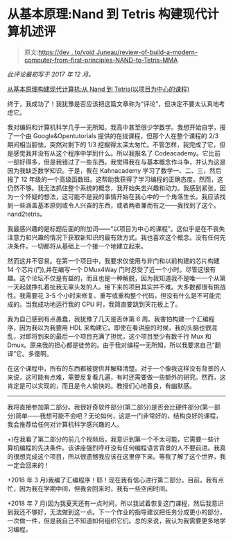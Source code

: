 # 从基本原理:Nand 到 Tetris 构建现代计算机述评

> 原文:[https://dev . to/void Juneau/review-of-build-a-modern-computer-from-first-principles-NAND-to-Tetris-MMA](https://dev.to/voidjuneau/review-of-build-a-modern-computer-from-first-principles-nand-to-tetris-mma)

*此评论最初写于 2017 年 12 月。*

[从基本原理构建现代计算机:从 Nand 到 Tetris(以项目为中心的课程)](https://www.coursera.org/learn/build-a-computer)

终于，我成功了！我犹豫是否应该把这篇文章称为“评论”，但决定不要太认真地考虑它。

我对编码和计算机科学几乎一无所知。我高中甚至很少学数学。我想开始自学，报了一个由 Google&Opentutorials 提供的在线课程，但那个人在整个课程的 2/3 期间相当胆怯，突然对剩下的 1/3 挖掘得太深太匆忙。不管怎样，我完成了它，但是感觉我并没有从这个程序中学到什么。所以我报名了 Codeacademy。它比前一部好得多，但是我错过了一些东西。我觉得我在与基本概念作斗争，并认为这是因为我缺乏数学知识。于是，我在 Kahnacademy 学习了数学一、二、三，然后报了 12 年级的一个高级函数班。这帮助我获得了学习编程的正确态度。然而，这仍然不够。我无法抓住整个系统的概念，我开始失去兴趣和动力。我感到紧张，因为一个怀疑的想法，这可能不是我的事情开始在我心中的一个角落生长。我应该找到一些涵盖基本原则或令人兴奋的东西，或者两者兼而有之——我找到了这个。nand2tetris。

我最感兴趣的是标题后面的附加词——“以项目为中心的课程”。这似乎是在不丧失注意力和兴趣的情况下获取新知识的最有效方式。我也喜欢这个概念。没有任何先决条件，一切都将从基础上一个接一个地建立起来。

然而这并不容易。在第一个项目中，我要求仅使用与非门和以前构建的芯片构建 14 个芯片(门),并在编写一个 DMux4Way 门时忍受了近一个小时。尽管这很有趣。这个论坛不仅是有益的，而且也是一种解脱，因为我知道我不是唯一一个从第一天起就挣扎着扯我无辜头发的人。接下来的项目其实并不难。大多数都很有挑战性。我需要花 3-5 个小时来修复、重写或重构整个代码，但没有什么是不可能完成的。当我成功地运行我的 CPU 时，我简直要跳到天花板上了。

我为自己感到有点愚蠢，我犹豫了几天是否休第 6 周。我害怕构建一个汇编程序，因为我以为我要用 HDL 来构建它。即使在看讲座的时候，我的头脑也很混乱，对即将到来的最后一个项目充满了担忧，这个项目至少有数千行 Mux 和 Dmux。原来我的担心都是徒劳的。由于我对编程一无所知，所以我要求自己“翻译”它。多傻啊。

在这个课程中，所有的东西都被提供并解释清楚。对于一个像我这样没有背景的人来说，这可能有点难，需要反复看几遍，有时还需要做一些额外的研究。然而，这肯定是可以实现的，而且是令人愉快的。教授们心地善良，有幽默感。

* * *

我将直接参加第二部分。我很好奇软件部分(第二部分)是否会比硬件部分(第一部分)简单——我想可能不会吧？无论如何，这是一门非常好的，结构良好的课程，我会推荐给任何对计算机科学感兴趣的人。

+)在我看了第二部分的前几个视频后，我意识到第一个不太可能，它需要一些计算机编程的先决条件。该讲座强烈呼吁没有任何编程语言背景的人不要前进。我真的很想完成这个项目，所以很遗憾我应该在这里停下来。等我了解了这个世界，我一定会回来的！

+2018 年 3 月)我编了汇编程序！耶！现在我有信心进行第二部分。目前，我有点忙，因为我在学期中间，但我会回来时，我有一些空闲时间。

+2018 年 7 月)因为我夏天还有一点时间，所以我试着恢复这门课程，然后我意识到我还不够好，无法做到这一点。下一个作业的指导建议把任务分成更小的部分，一次做一件，但是我自己不知道如何组织它们。总的来说，我认为我需要更多地学习编程。